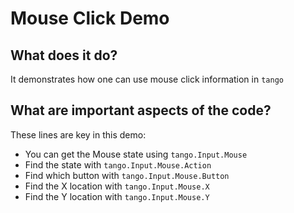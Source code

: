 # Mouse Click Demo

## What does it do?
It demonstrates how one can use mouse click information in `tango`

## What are important aspects of the code?
These lines are key in this demo:

* You can get the Mouse state using `tango.Input.Mouse`
* Find the state with `tango.Input.Mouse.Action`
* Find which button with `tango.Input.Mouse.Button`
* Find the X location with `tango.Input.Mouse.X`
* Find the Y location with `tango.Input.Mouse.Y`